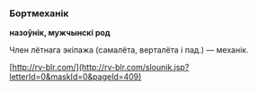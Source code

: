 ### Бортмеханік
**назоўнік, мужчынскі род**

Член лётнага экіпажа (самалёта, верталёта і пад.) — механік.

<a rel="author">[http://rv-blr.com/](http://rv-blr.com/slounik.jsp?letterId=0&maskId=0&pageId=409)</a>
